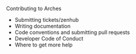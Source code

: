 Contributing to Arches
- Submitting tickets/zenhub
- Writing documentation
- Code conventions and submitting pull requests
- Developer Code of Conduct
- Where to get more help

<p class="footer"><div class="logo"></div></p>
